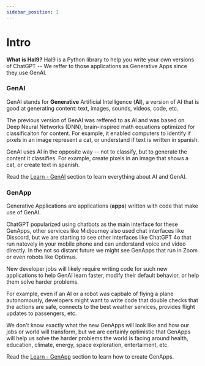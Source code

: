 ```yaml
---
sidebar_position: 1
---
```


# Intro

**What is Hal9?** Hal9 is a Python library to help you write your own versions of ChatGPT -- We reffer to those applications as Generative Apps since they use GenAI.

### GenAI

GenAI stands for **Generative** Artificial Intelligence (**AI**), a version of AI that is good at generating content: text, images, sounds, videos, code, etc.

The previous version of GenAI was reffered to as AI and was based on Deep Neural Networks (DNN), brain-inspired math equations optimized for classificaiton for content. For example, it enabled computers to identify if pixels in an image represent a cat, or understand if text is written in spanish.

GenAI uses AI in the opposite way -- not to classify, but to generate the content it classifies. For example, create pixels in an image that shows a cat, or create text in spanish.

Read the [Learn - GenAI](learn-genai/start) section to learn everything about AI and GenAI.

### GenApp

Generative Applications are applications (**apps**) written with code that make use of GenAI.

ChatGPT popularized using chatbots as the main interface for these GenApps, other services like Midjourney also used chat interfaces like Disscord, but we are starting to see other interfaces like ChatGPT 4o that run natevely in your mobile phone and can understand voice and video directly. In the not so distant future we might see GenApps that run in Zoom or even robots like Optimus.

New developer jobs will likely require writing code for such new applications to help GenAI learn faster, modify their default behavior, or help them solve harder problems.

For example, even if an AI or a robot was capbale of flying a plane autonomously, developers might want to write code that double checks that the actions are safe, connects to the best weather services, provides flight updates to passengers, etc.

We don't know exactly what the new GenApps will look like and how our jobs or world will transform, but we are certainly optimistic that GenApps will help us solve the harder problems the world is facing around health, education, climate, energy, space exploration, entertaiment, etc.

Read the [Learn - GenApp](learn-genapp/start) section to learn how to create GenApps.


